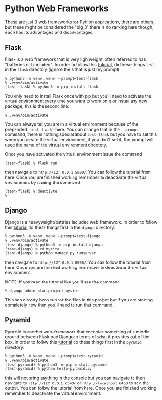 # Python Web Frameworks

These are just 3 web frameworks for Python applications, there are others, but these might be considered the "big 3" there is no ranking here though, each has its advantages and disadvantages.

## Flask

Flask is a web framework that is very lightweight, often referred to has
"batteries not included".  In order to follow this
[tutorial](https://blog.miguelgrinberg.com/post/the-flask-mega-tutorial-now-with-python-3-support),
do these things first in the `flask` directory (ignore the `%` that is just my
prompt)

    % python3 -m venv .venv --prompt=test-flask
    % .venv/bin/activate
    (test-flask) % python3 -m pip install flask

You only need to install Flask once with pip but you'll need to activate the virtual environment every time you want to work on it or install any new package, this is the second line:

    % .venv/bin/activate

You can always tell you are in a virtual environment because of the prepended `(test-flask)` here.  You can change that in the `--prompt` command, there is nothing special about `test-flask` but you have to set this when you create the virtual environment, if you don't set it, the prompt will usee the name of the virtual environment directory.

Once you have activated the virtual environment issue the command

    (test-flask) % flask run

then navigate to `http://127.0.0.1:5000/`.  You can follow the tutorial from here.   Once you are finished working remember to deactivate the virtual environment by issuing the command

    (test-flask) % deactivte
    %

## Django

Django is a heavyweight/battries included web framework.  In order to follow this [tutorial](https://docs.djangoproject.com/en/3.1/intro/tutorial01/) do these things first in the `django` directory:

    % python3 -m venv .venv --prompt=test-django
    % .venv/bin/activate
    (test-django) % python3 -m pip install django
    (test-django) % cd mysite
    (test-django) % python manage.py runserver

then navigate to `http://127.0.0.1:8000/`.  You can follow the tutorial from
here.   Once you are finished working remember to deactivate the virtual
environment.

NOTE: If you read the tutorial like you'll see the command

    % django-admin startproject mysite

This has already been run for the files in this project but if you are starting
completely new then you'll need to run that command.

## Pyramid

Pyramid is another web-framework that occupies something of a middle ground
between Flask nad Django in terms of what it provides out of the box.  In order
to follow this
[tutorial](https://docs.pylonsproject.org/projects/pyramid/en/latest/narr/firstapp.html)
do these things first in the `pyramid` directory:


    % python3 -m venv .venv --prompt=test-pyramid
    % .venv/bin/activate
    (test-pyramid) % python3 -m pip install pyramid
    (test-pyramid) % python hello-pyramid.py

this will not pring anything in the console but you can navigate to then
navigate to `http://127.0.0.1:6543/` or `http://localhost:6453` to see the
output.  You can follow the tutorial from here.   Once you are finished working
remember to deactivate the virtual environment.
